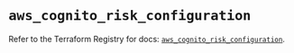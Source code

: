 # `aws_cognito_risk_configuration`

Refer to the Terraform Registry for docs: [`aws_cognito_risk_configuration`](https://registry.terraform.io/providers/hashicorp/aws/4.67.0/docs/resources/cognito_risk_configuration).
